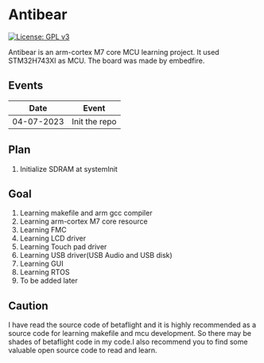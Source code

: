 # Antibear

[![License: GPL v3](https://img.shields.io/badge/License-GPLv3-blue.svg)](https://www.gnu.org/licenses/gpl-3.0) 

Antibear is an arm-cortex M7 core MCU learning project. It used STM32H743XI as MCU. The board was made by embedfire.

## Events

| Date  | Event |
| - | - |
| 04-07-2023 | Init the repo |

## Plan
1. Initialize SDRAM at systemInit

## Goal
1. Learning makefile and arm gcc compiler
2. Learning arm-cortex M7 core resource
3. Learning FMC
4. Learning LCD driver
5. Learning Touch pad driver
6. Learning USB driver(USB Audio and USB disk)
7. Learning GUI
8. Learning RTOS
9. To be added later

## Caution
I have read the source code of betaflight and it is highly recommended as a source code for learning makefile and mcu development. So there may be shades of betaflight code in my code.I also recommend you to find some valuable open source code to read and learn.